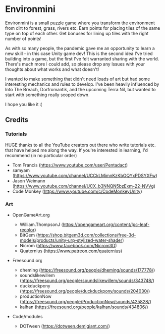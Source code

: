 # Environmini
 
Environmini is a small puzzle game where you transform the environment from dirt to forest, grass, rivers etc. Earn points for placing tiles of the same type on top of each other. Get bonuses for lining up tiles with the right number of points!

As with so many people, the pandemic gave me an opportunity to learn a new skill - in this case Unity game dev! This is the second idea I've tried building into a game, but the first I've felt warranted sharing with the world. There's much more I could add, so please drop any Issues with your thoughts about what works and what doesn't!

I wanted to make something that didn't need loads of art but had some interesting mechanics and rules to develop. I've been heavily influenced by Into The Breach, Dorfromantik, and the upcoming Terra Nil, but wanted to start with something really scoped down.

I hope you like it :)

## Credits

### Tutorials
HUGE thanks to all the YouTube creators out there who write tutorials etc. that have helped me along the way. If you're interested in learning, I'd recommend (in no particular order)

- Tom Francis (https://www.youtube.com/user/Pentadact)
- samyam (https://www.youtube.com/channel/UCCkLMimnKzKbOQYxPDSYXFw)
- Jason Weimann (https://www.youtube.com/channel/UCX_b3NNQN5bzExm-22-NVVg)
- Code Monkey (https://www.youtube.com/c/CodeMonkeyUnity)

### Art

* OpenGameArt.org
  * William.ThompsonJ (https://opengameart.org/content/lpc-leaf-recolor)
  * BitGem (https://shop.bitgem3d.com/collections/free-3d-models/products/unity-urp-stylized-water-shader)
  * Nicrom (https://www.facebook.com/Nicrom3D)
  * Quaternius (https://www.patreon.com/quaternius)

* Freesound.org
  * dheming (https://freesound.org/people/dheming/sounds/177778/)
  * soundslikewillem (https://freesound.org/people/soundslikewillem/sounds/343748/)
  * duckduckpony (https://freesound.org/people/duckduckpony/sounds/204030/)
  * productionNow (https://freesound.org/people/ProductionNow/sounds/425828/)
  * kalhan (https://freesound.org/people/kalhan/sounds/434806/)

* Code/modules
  * DOTween (https://dotween.demigiant.com/)
